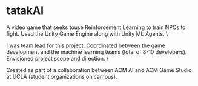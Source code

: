 # tatakAI

A video game that seeks touse  Reinforcement Learning to train NPCs to fight. Used the Unity Game Engine
along with Unity ML Agents. \

I was team lead for this project. Coordinated between the game development and the machine learning
teams (total of 8-10 developers). Envisioned project scope and direction. \

Created as part of a collaboration between ACM AI and ACM Game Studio at UCLA (student organizations on campus).
